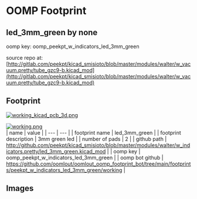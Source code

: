 # OOMP Footprint  
## led_3mm_green  by none  
  
oomp key: oomp_peekpt_w_indicators_led_3mm_green  
  
source repo at: [http://gitlab.com/peekpt/kicad_smisioto/blob/master/modules/walter/w_vacuum.pretty/tube_gzc9-b.kicad_mod](http://gitlab.com/peekpt/kicad_smisioto/blob/master/modules/walter/w_vacuum.pretty/tube_gzc9-b.kicad_mod)  
## Footprint  
  
[![working_kicad_pcb_3d.png](working_kicad_pcb_3d_600.png)](working_kicad_pcb_3d.png)  
  
[![working.png](working_600.png)](working.png)  
| name | value | 
| --- | --- | 
| footprint name | led_3mm_green | 
| footprint description | 3mm green led | 
| number of pads | 2 | 
| github path | http://github.com/peekpt/kicad_smisioto/blob/master/modules/walter/w_indicators.pretty/led_3mm_green.kicad_mod | 
| oomp key | oomp_peekpt_w_indicators_led_3mm_green | 
| oomp bot github | https://github.com/oomlout/oomlout_oomp_footprint_bot/tree/main/footprints/peekpt_w_indicators_led_3mm_green/working | 
## Images  
